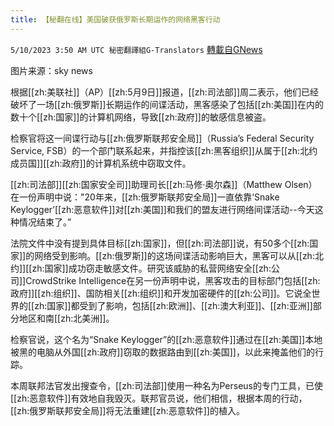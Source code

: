 ```yaml
---
title: 【秘翻在线】美国破获俄罗斯长期运作的网络黑客行动
---
```

`5/10/2023 3:50 AM UTC 秘密翻譯組G-Translators` [轉載自GNews](https://gnews.org/articles/1288096)

         

图片来源：sky news

根据[[zh:美联社]]（AP）[[zh:5月9日]]报道，[[zh:司法部]]周二表示，他们已经破坏了一场[[zh:俄罗斯]]长期运作的间谍活动，黑客感染了包括[[zh:美国]]在内的数十个[[zh:国家]]的计算机网络，导致[[zh:政府]]的敏感信息被盗。

检察官将这一间谍行动与[[zh:俄罗斯联邦安全局]]（Russia’s Federal Security Service, FSB）的一个部门联系起来，并指控该[[zh:黑客组织]]从属于[[zh:北约成员国]][[zh:政府]]的计算机系统中窃取文件。

[[zh:司法部]][[zh:国家安全司]]助理司长[[zh:马修·奥尔森]]（Matthew Olsen）在一份声明中说："20年来，[[zh:俄罗斯联邦安全局]]一直依靠‘Snake Keylogger’[[zh:恶意软件]]对[[zh:美国]]和我们的盟友进行网络间谍活动\--今天这种情况结束了。”

法院文件中没有提到具体目标[[zh:国家]]，但[[zh:司法部]]说，有50多个[[zh:国家]]的网络受到影响。[[zh:俄罗斯]]的这场间谍活动影响巨大，黑客可以从[[zh:北约]][[zh:国家]]成功窃走敏感文件。研究该威胁的私营网络安全[[zh:公司]]CrowdStrike Intelligence在另一份声明中说，黑客攻击的目标部门包括[[zh:政府]][[zh:组织]]、国防相关[[zh:组织]]和开发加密硬件的[[zh:公司]]。它说全世界的[[zh:国家]]都受到了影响，包括[[zh:欧洲]]、[[zh:澳大利亚]]、[[zh:亚洲]]部分地区和南[[zh:北美洲]]。

检察官说，这个名为“Snake Keylogger”的[[zh:恶意软件]]通过在[[zh:美国]]本地被黑的电脑从外国[[zh:政府]]窃取的数据路由到[[zh:美国]]，以此来掩盖他们的行踪。

本周联邦法官发出搜查令，[[zh:司法部]]使用一种名为Perseus的专门工具，已使[[zh:恶意软件]]有效地自我毁灭。联邦官员说，他们相信，根据本周的行动，[[zh:俄罗斯联邦安全局]]将无法重建[[zh:恶意软件]]的植入。
